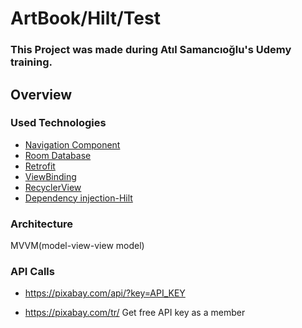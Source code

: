 # ArtBook/Hilt/Test

### This Project was made during Atıl Samancıoğlu's Udemy training.

## Overview

### Used Technologies

 - [Navigation Component](https://developer.android.com/guide/navigation)
 - [Room Database ](https://developer.android.com/training/data-storage/room)
 - [Retrofit](https://square.github.io/retrofit/)
 - [ViewBinding](https://developer.android.com/topic/libraries/view-binding)
 - [RecyclerView](https://developer.android.com/reference/kotlin/androidx/recyclerview/widget/RecyclerView)
 - [Dependency injection-Hilt](https://developer.android.com/training/dependency-injection/hilt-android)

 ### Architecture
 MVVM(model-view-view model)
 
 ### API Calls
 - https://pixabay.com/api/?key=API_KEY
 
 - https://pixabay.com/tr/  Get free API key as a member
 


